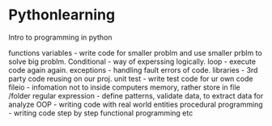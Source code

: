 # Pythonlearning
Intro to programming in python


functions variables - write code for smaller problm and use smaller prblm to solve big problm.
Conditional - way of experssing logically.
loop - execute code again again.
exceptions - handling fault  errors of code.
libraries - 3rd party code reusing on our proj.
unit test - write test code for ur own code
fileio - infomation not to  inside computers memory, rather store in file /folder 
regular expression - define patterns, validate data, to extract data for analyze
OOP - writing code with real world entities
procedural programming - writing code step by step
functional programming etc
